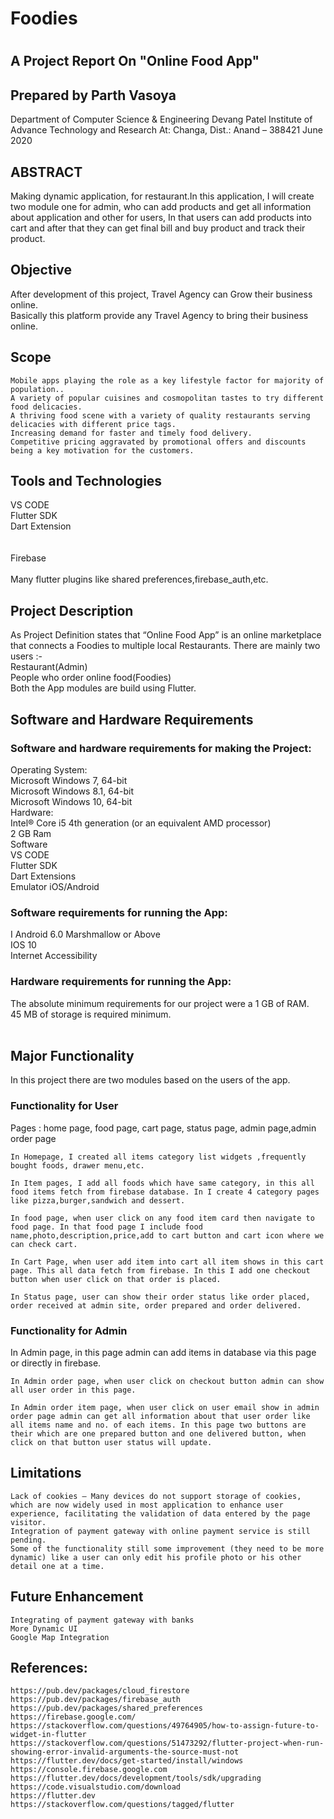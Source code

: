 <h1> Foodies <h1>

## A Project Report On "Online Food App"

## Prepared by Parth Vasoya 
  
Department of Computer Science & Engineering
Devang Patel Institute of Advance Technology and Research
At: Changa, Dist.: Anand – 388421
June 2020 


## ABSTRACT


Making dynamic application, for restaurant.In this application, I will create two module one for admin, who can add products and get all information about application and other for users,
In that users can add products into cart and after that they can get final bill and buy product and track their product.

## Objective
After development of this project, Travel Agency can Grow their business online.  
Basically this platform provide any Travel Agency to bring their business online.
  
## Scope
	Mobile apps playing the role as a key lifestyle factor for majority of population..
	A variety of popular cuisines and cosmopolitan tastes to try different food delicacies. 
	A thriving food scene with a variety of quality restaurants serving delicacies with different price tags. 
	Increasing demand for faster and timely food delivery. 
	Competitive pricing aggravated by promotional offers and discounts being a key motivation for the customers.

## Tools and Technologies
VS CODE</br>
Flutter SDK</br>
Dart Extension</br></br></br>
Firebase</br></br>
Many flutter plugins like shared preferences,firebase_auth,etc.</br>


## Project Description


As Project Definition states that “Online Food App” is an online marketplace that connects a Foodies to multiple local Restaurants.
	There are mainly two users :-</br>
	Restaurant(Admin)</br>
	People who order online food(Foodies)</br>
	Both the App modules are build using Flutter.</br>



## Software and Hardware Requirements 
<h3> Software and hardware requirements for making the Project: </h3>
	Operating System:</br>
	Microsoft Windows 7, 64-bit</br>
	Microsoft Windows 8.1, 64-bit</br>
	Microsoft Windows 10, 64-bit</br>
	Hardware:</br>
	Intel® Core i5 4th generation (or an equivalent AMD processor)</br>
	2 GB Ram</br>
	Software</br>
	VS CODE</br>
	Flutter SDK</br>
	Dart Extensions</br>
	Emulator iOS/Android</br>

<h3> Software requirements for running the App: </h3> 
	I Android 6.0 Marshmallow or Above</br>
	IOS 10</br>
	Internet Accessibility</br>
	
<h3> Hardware requirements for running the App: </h3>
	The absolute minimum requirements for our project were a 1 GB of RAM.</br>
	45 MB of storage is required minimum.</br>
 
 
## Major Functionality 
In this project there are two modules based on the users of the app.
<h3> Functionality for User </h3>
	Pages : home page, food page, cart page, status page, admin page,admin order page

	In Homepage, I created all items category list widgets ,frequently bought foods, drawer menu,etc.

	In Item pages, I add all foods which have same category, in this all food items fetch from firebase database. In I create 4 category pages like pizza,burger,sandwich and dessert.

	In food page, when user click on any food item card then navigate to food page. In that food page I include food name,photo,description,price,add to cart button and cart icon where we can check cart.

	In Cart Page, when user add item into cart all item shows in this cart page. This all data fetch from firebase. In this I add one checkout button when user click on that order is placed.

	In Status page, user can show their order status like order placed, order received at admin site, order prepared and order delivered.

<h3> Functionality for Admin </h3>
	In Admin page, in this page admin can add items in database via this page or directly in firebase.

	In Admin order page, when user click on checkout button admin can show all user order in this page.

	In Admin order item page, when user click on user email show in admin order page admin can get all information about that user order like all items name and no. of each items. In this page two buttons are their which are one prepared button and one delivered button, when click on that button user status will update.
 


## Limitations

	Lack of cookies – Many devices do not support storage of cookies, which are now widely used in most application to enhance user experience, facilitating the validation of data entered by the page visitor.
	Integration of payment gateway with online payment service is still pending.
	Some of the functionality still some improvement (they need to be more dynamic) like a user can only edit his profile photo or his other detail one at a time.


## Future Enhancement

	Integrating of payment gateway with banks
	More Dynamic UI 
	Google Map Integration


## References:
	https://pub.dev/packages/cloud_firestore 
	https://pub.dev/packages/firebase_auth
	https://pub.dev/packages/shared_preferences
	https://firebase.google.com/
	https://stackoverflow.com/questions/49764905/how-to-assign-future-to-widget-in-flutter
	https://stackoverflow.com/questions/51473292/flutter-project-when-run-showing-error-invalid-arguments-the-source-must-not
	https://flutter.dev/docs/get-started/install/windows
	https://console.firebase.google.com
	https://flutter.dev/docs/development/tools/sdk/upgrading
	https://code.visualstudio.com/download
	https://flutter.dev
	https://stackoverflow.com/questions/tagged/flutter

